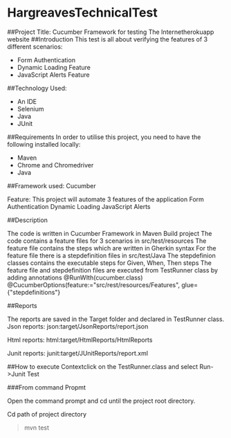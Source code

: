 # HargreavesTechnicalTest

##Project Title:
 Cucumber Framework for testing The Internetherokuapp website
##Introduction
This test is all about verifying the features of 3 different scenarios: 
- Form Authentication
- Dynamic Loading Feature 
- JavaScript Alerts Feature 

##Technology Used:

- An IDE
- Selenium 
- Java
- JUnit 

##Requirements
In order to utilise this project, you need to have the following installed locally:

- Maven 
- Chrome and Chromedriver 
- Java


##Framework used: Cucumber 

Feature:
This project will automate 3 features of the application 
Form Authentication
Dynamic Loading
JavaScript Alerts

##Description

The code is written in Cucumber Framework in Maven Build project
The code contains a feature files for 3 scenarios in src/test/resources
The feature file contains the steps which are written in Gherkin syntax
For the feature file there is a stepdefinition files in src/test/Java
The stepdefinion classes contains the executable steps for Given, When, Then steps
The feature file and stepdefinition files are executed from TestRunner class by adding annotations
@RunWIth(cucumber.class)
@CucumberOptions(feature:="src/rest/resources/Features", glue={"stepdefinitions"}

##Reports

The reports are saved in the Target folder and declared in TestRunner class.
Json reports:
json:target/JsonReports/report.json

Html reports:
html:target/HtmlReports/HtmlReports

Junit reports:
junit:target/JUnitReports/report.xml

##How to execute
Contextclick on the TestRunner.class and select 
Run->Junit Test

###From command Propmt

Open the command prompt and cd until the project root directory.

Cd path of project directory
>mvn test







